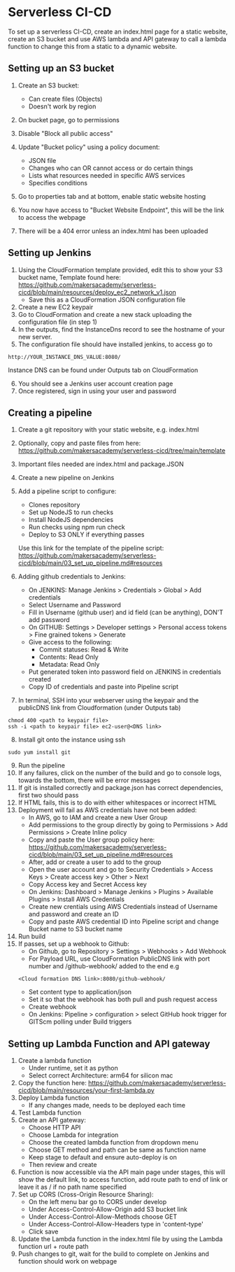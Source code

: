 # Serverless CI-CD

To set up a serverless CI-CD, create an index.html page for a static website, create an S3 bucket and use AWS lambda and API gateway to call a lambda function to change this from a static to a dynamic website.

## Setting up an S3 bucket

1. Create an S3 bucket:
    - Can create files (Objects)
    - Doesn't work by region
2. On bucket page, go to permissions
3. Disable "Block all public access"
4. Update "Bucket policy" using a policy document:
    - JSON file
    - Changes who can OR cannot access or do certain things
    - Lists what resources needed in specific AWS services
    - Specifies conditions

5. Go to properties tab and at bottom, enable static website hosting
6. You now have access to "Bucket Website Endpoint", this will be the link to access the webpage
7. There will be a 404 error unless an index.html has been uploaded

## Setting up Jenkins

1. Using the CloudFormation template provided, edit this to show your S3 bucket name, Template found here: 
    https://github.com/makersacademy/serverless-cicd/blob/main/resources/deploy_ec2_network_v1.json
    - Save this as a CloudFormation JSON configuration file
2. Create a new EC2 keypair 
3. Go to CloudFormation and create a new stack uploading the configuration file (in step 1)
4. In the outputs, find the InstanceDns record to see the hostname of your new server.
5. The configuration file should have installed jenkins, to access go to 
```
http://YOUR_INSTANCE_DNS_VALUE:8080/
```
Instance DNS can be found under Outputs tab on CloudFormation

6. You should see a Jenkins user account creation page
7. Once registered, sign in using your user and password

## Creating a pipeline

1. Create a git repository with your static website, e.g. index.html
2. Optionally, copy and paste files from here:
https://github.com/makersacademy/serverless-cicd/tree/main/template
3. Important files needed are index.html and package.JSON
4. Create a new pipeline on Jenkins
5. Add a pipeline script to configure:
    - Clones repository
    - Set up NodeJS to run checks
    - Install NodeJS dependencies
    - Run checks using npm run check
    - Deploy to S3 ONLY if everything passes

    Use this link for the template of the pipeline script:
    https://github.com/makersacademy/serverless-cicd/blob/main/03_set_up_pipeline.md#resources

6. Adding github credentials to Jenkins:
    - On JENKINS: Manage Jenkins > Credentials > Global > Add credentials 
    - Select Username and Password
    - Fill in Username (github user) and id field (can be anything), DON'T add password
    - On GITHUB: Settings > Developer settings > Personal access tokens > Fine grained tokens > Generate
    - Give access to the following:
        - Commit statuses: Read & Write
        - Contents: Read Only
        - Metadata: Read Only
    - Put generated token into password field on JENKINS in credentials created
    - Copy ID of credentials and paste into Pipeline script
7. In terminal, SSH into your webserver using the keypair and the publicDNS link from Cloudformation (under Outputs tab)

```
chmod 400 <path to keypair file>
ssh -i <path to keypair file> ec2-user@<DNS link>
```

8. Install git onto the instance using ssh

```
sudo yum install git
```

9. Run the pipeline
10. If any failures, click on the number of the build and go to console logs, towards the bottom, there will be error messages
11. If git is installed correctly and package.json has correct dependencies, first two should pass
12. If HTML fails, this is to do with either whitespaces or incorrect HTML
13. Deployment will fail as AWS credentials have not been added:
    - In AWS, go to IAM and create a new User Group
    - Add permissions to the group directly by going to Permissions > Add Permissions > Create Inline policy
    - Copy and paste the User group policy here: https://github.com/makersacademy/serverless-cicd/blob/main/03_set_up_pipeline.md#resources
    - After, add or create a user to add to the group
    - Open the user account and go to Security Credentials > Access Keys > Create access key > Other > Next
    - Copy Access key and Secret Access key
    - On Jenkins: Dashboard > Manage Jenkins > Plugins > Available Plugins > Install AWS Credentials
    - Create new crentials using AWS Credentials instead of Username and password and create an ID
    - Copy and paste AWS credential ID into Pipeline script and change Bucket name to S3 bucket name
14. Run build
15. If passes, set up a webhook to Github:
    - On Github, go to Repository > Settings > Webhooks > Add Webhook 
    - For Payload URL, use CloudFormation PublicDNS link with port number and /github-webhook/ added to the end 
    e.g
    ```
    <Cloud formation DNS link>:8080/github-webhook/
    ```
    - Set content type to application/json
    - Set it so that the webhook has both pull and push request access
    - Create webhook
    - On Jenkins: Pipeline > configuration > select GitHub hook trigger for GITScm polling under Build triggers

## Setting up Lambda Function and API gateway

1. Create a lambda function
    - Under runtime, set it as python
    - Select correct Architecture: arm64 for silicon mac
2. Copy the function here: https://github.com/makersacademy/serverless-cicd/blob/main/resources/your-first-lambda.py
3. Deploy Lambda function
    - If any changes made, needs to be deployed each time
4. Test Lambda function
5. Create an API gateway:
    - Choose HTTP API 
    - Choose Lambda for integration
    - Choose the created lambda function from dropdown menu
    - Choose GET method and path can be same as function name
    - Keep stage to default and ensure auto-deploy is on
    - Then review and create
6. Function is now accessible via the API main page under stages, this will show the default link, to access function, add route path to end of link or leave it as / if no path name specified
7. Set up CORS (Cross-Origin Resource Sharing):
    - On the left menu bar go to CORS under develop
    - Under Access-Control-Allow-Origin add S3 bucket link
    - Under Access-Control-Allow-Methods choose GET
    - Under Access-Control-Allow-Headers type in 'content-type'
    - Click save
8. Update the Lambda function in the index.html file by using the Lambda function url + route path
9. Push changes to git, wait for the build to complete on Jenkins and function should work on webpage


